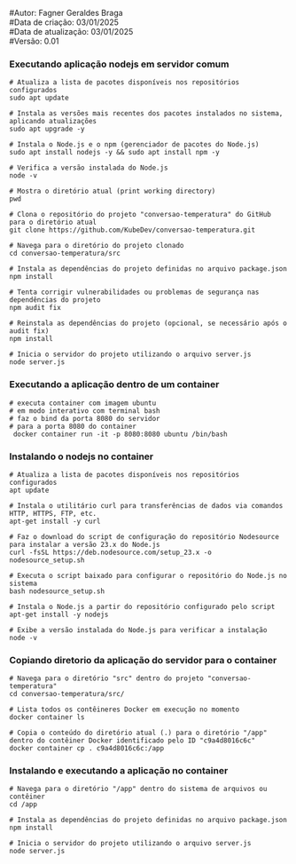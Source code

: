 #Autor: Fagner Geraldes Braga  
#Data de criação: 03/01/2025  
#Data de atualização: 03/01/2025  
#Versão: 0.01

### Executando aplicação nodejs em servidor comum
```docker
# Atualiza a lista de pacotes disponíveis nos repositórios configurados
sudo apt update

# Instala as versões mais recentes dos pacotes instalados no sistema, aplicando atualizações
sudo apt upgrade -y

# Instala o Node.js e o npm (gerenciador de pacotes do Node.js)
sudo apt install nodejs -y && sudo apt install npm -y

# Verifica a versão instalada do Node.js
node -v

# Mostra o diretório atual (print working directory)
pwd

# Clona o repositório do projeto "conversao-temperatura" do GitHub para o diretório atual
git clone https://github.com/KubeDev/conversao-temperatura.git

# Navega para o diretório do projeto clonado
cd conversao-temperatura/src

# Instala as dependências do projeto definidas no arquivo package.json
npm install

# Tenta corrigir vulnerabilidades ou problemas de segurança nas dependências do projeto
npm audit fix

# Reinstala as dependências do projeto (opcional, se necessário após o audit fix)
npm install

# Inicia o servidor do projeto utilizando o arquivo server.js
node server.js

```

### Executando a aplicação dentro de um container
```docker
# executa container com imagem ubuntu
# em modo interativo com terminal bash
# faz o bind da porta 8080 do servidor
# para a porta 8080 do container
 docker container run -it -p 8080:8080 ubuntu /bin/bash
```
### Instalando o nodejs no container
```docker
# Atualiza a lista de pacotes disponíveis nos repositórios configurados
apt update

# Instala o utilitário curl para transferências de dados via comandos HTTP, HTTPS, FTP, etc.
apt-get install -y curl

# Faz o download do script de configuração do repositório Nodesource para instalar a versão 23.x do Node.js
curl -fsSL https://deb.nodesource.com/setup_23.x -o nodesource_setup.sh

# Executa o script baixado para configurar o repositório do Node.js no sistema
bash nodesource_setup.sh

# Instala o Node.js a partir do repositório configurado pelo script
apt-get install -y nodejs

# Exibe a versão instalada do Node.js para verificar a instalação
node -v
```
### Copiando diretorio da aplicação do servidor para o container
```docker
# Navega para o diretório "src" dentro do projeto "conversao-temperatura"
cd conversao-temperatura/src/

# Lista todos os contêineres Docker em execução no momento
docker container ls

# Copia o conteúdo do diretório atual (.) para o diretório "/app" dentro do contêiner Docker identificado pelo ID "c9a4d8016c6c"
docker container cp . c9a4d8016c6c:/app
```
### Instalando e executando a aplicação no container
```docker
# Navega para o diretório "/app" dentro do sistema de arquivos ou contêiner
cd /app

# Instala as dependências do projeto definidas no arquivo package.json
npm install

# Inicia o servidor do projeto utilizando o arquivo server.js
node server.js
```